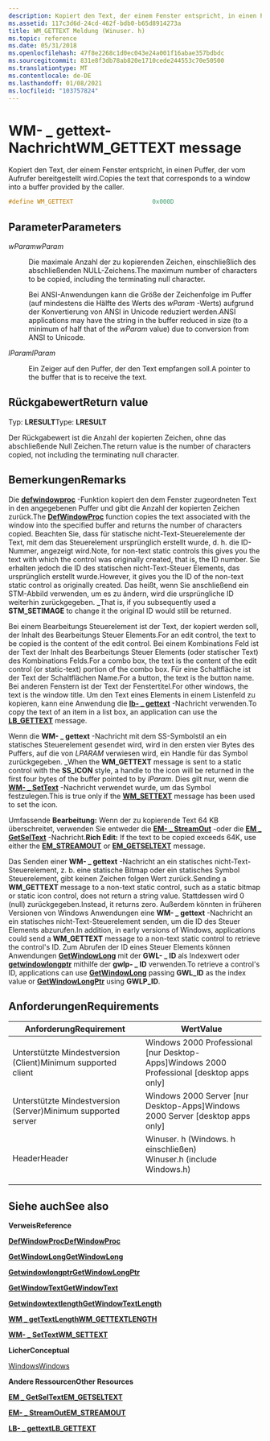 ```yaml
---
description: Kopiert den Text, der einem Fenster entspricht, in einen Puffer, der vom Aufrufer bereitgestellt wird.
ms.assetid: 117c3d6d-24cd-462f-bdb0-b65d8914273a
title: WM_GETTEXT Meldung (Winuser. h)
ms.topic: reference
ms.date: 05/31/2018
ms.openlocfilehash: 47f8e2268c1d0ec043e24a001f16abae357bdbdc
ms.sourcegitcommit: 831e8f3db78ab820e1710cede244553c70e50500
ms.translationtype: MT
ms.contentlocale: de-DE
ms.lasthandoff: 01/08/2021
ms.locfileid: "103757824"
---
```

# <a name="wm_gettext-message"></a><span data-ttu-id="5c818-103">WM- \_ gettext-Nachricht</span><span class="sxs-lookup"><span data-stu-id="5c818-103">WM\_GETTEXT message</span></span>

<span data-ttu-id="5c818-104">Kopiert den Text, der einem Fenster entspricht, in einen Puffer, der vom Aufrufer bereitgestellt wird.</span><span class="sxs-lookup"><span data-stu-id="5c818-104">Copies the text that corresponds to a window into a buffer provided by the caller.</span></span>


```C++
#define WM_GETTEXT                      0x000D
```



## <a name="parameters"></a><span data-ttu-id="5c818-105">Parameter</span><span class="sxs-lookup"><span data-stu-id="5c818-105">Parameters</span></span>

<dl> <dt>

<span data-ttu-id="5c818-106">*wParam*</span><span class="sxs-lookup"><span data-stu-id="5c818-106">*wParam*</span></span> 
</dt> <dd>

<span data-ttu-id="5c818-107">Die maximale Anzahl der zu kopierenden Zeichen, einschließlich des abschließenden NULL-Zeichens.</span><span class="sxs-lookup"><span data-stu-id="5c818-107">The maximum number of characters to be copied, including the terminating null character.</span></span>

<span data-ttu-id="5c818-108">Bei ANSI-Anwendungen kann die Größe der Zeichenfolge im Puffer (auf mindestens die Hälfte des Werts des *wParam* -Werts) aufgrund der Konvertierung von ANSI in Unicode reduziert werden.</span><span class="sxs-lookup"><span data-stu-id="5c818-108">ANSI applications may have the string in the buffer reduced in size (to a minimum of half that of the *wParam* value) due to conversion from ANSI to Unicode.</span></span>

</dd> <dt>

<span data-ttu-id="5c818-109">*lParam*</span><span class="sxs-lookup"><span data-stu-id="5c818-109">*lParam*</span></span> 
</dt> <dd>

<span data-ttu-id="5c818-110">Ein Zeiger auf den Puffer, der den Text empfangen soll.</span><span class="sxs-lookup"><span data-stu-id="5c818-110">A pointer to the buffer that is to receive the text.</span></span>

</dd> </dl>

## <a name="return-value"></a><span data-ttu-id="5c818-111">Rückgabewert</span><span class="sxs-lookup"><span data-stu-id="5c818-111">Return value</span></span>

<span data-ttu-id="5c818-112">Typ: **LRESULT**</span><span class="sxs-lookup"><span data-stu-id="5c818-112">Type: **LRESULT**</span></span>

<span data-ttu-id="5c818-113">Der Rückgabewert ist die Anzahl der kopierten Zeichen, ohne das abschließende Null Zeichen.</span><span class="sxs-lookup"><span data-stu-id="5c818-113">The return value is the number of characters copied, not including the terminating null character.</span></span>

## <a name="remarks"></a><span data-ttu-id="5c818-114">Bemerkungen</span><span class="sxs-lookup"><span data-stu-id="5c818-114">Remarks</span></span>

<span data-ttu-id="5c818-115">Die [**defwindowproc**](/windows/desktop/api/winuser/nf-winuser-defwindowproca) -Funktion kopiert den dem Fenster zugeordneten Text in den angegebenen Puffer und gibt die Anzahl der kopierten Zeichen zurück.</span><span class="sxs-lookup"><span data-stu-id="5c818-115">The [**DefWindowProc**](/windows/desktop/api/winuser/nf-winuser-defwindowproca) function copies the text associated with the window into the specified buffer and returns the number of characters copied.</span></span> <span data-ttu-id="5c818-116">Beachten Sie, dass für statische nicht-Text-Steuerelemente der Text, mit dem das Steuerelement ursprünglich erstellt wurde, d. h. die ID-Nummer, angezeigt wird.</span><span class="sxs-lookup"><span data-stu-id="5c818-116">Note, for non-text static controls this gives you the text with which the control was originally created, that is, the ID number.</span></span> <span data-ttu-id="5c818-117">Sie erhalten jedoch die ID des statischen nicht-Text-Steuer Elements, das ursprünglich erstellt wurde.</span><span class="sxs-lookup"><span data-stu-id="5c818-117">However, it gives you the ID of the non-text static control as originally created.</span></span> <span data-ttu-id="5c818-118">Das heißt, wenn Sie anschließend ein STM-Abbild verwenden, um es zu ändern, wird die ursprüngliche ID weiterhin zurückgegeben. **\_**</span><span class="sxs-lookup"><span data-stu-id="5c818-118">That is, if you subsequently used a **STM\_SETIMAGE** to change it the original ID would still be returned.</span></span>

<span data-ttu-id="5c818-119">Bei einem Bearbeitungs Steuerelement ist der Text, der kopiert werden soll, der Inhalt des Bearbeitungs Steuer Elements.</span><span class="sxs-lookup"><span data-stu-id="5c818-119">For an edit control, the text to be copied is the content of the edit control.</span></span> <span data-ttu-id="5c818-120">Bei einem Kombinations Feld ist der Text der Inhalt des Bearbeitungs Steuer Elements (oder statischer Text) des Kombinations Felds.</span><span class="sxs-lookup"><span data-stu-id="5c818-120">For a combo box, the text is the content of the edit control (or static-text) portion of the combo box.</span></span> <span data-ttu-id="5c818-121">Für eine Schaltfläche ist der Text der Schaltflächen Name.</span><span class="sxs-lookup"><span data-stu-id="5c818-121">For a button, the text is the button name.</span></span> <span data-ttu-id="5c818-122">Bei anderen Fenstern ist der Text der Fenstertitel.</span><span class="sxs-lookup"><span data-stu-id="5c818-122">For other windows, the text is the window title.</span></span> <span data-ttu-id="5c818-123">Um den Text eines Elements in einem Listenfeld zu kopieren, kann eine Anwendung die [**lb- \_ gettext**](../controls/lb-gettext.md) -Nachricht verwenden.</span><span class="sxs-lookup"><span data-stu-id="5c818-123">To copy the text of an item in a list box, an application can use the [**LB\_GETTEXT**](../controls/lb-gettext.md) message.</span></span>

<span data-ttu-id="5c818-124">Wenn die **WM- \_ gettext** -Nachricht mit dem SS-Symbolstil an ein statisches Steuerelement gesendet wird, wird in den ersten vier Bytes des Puffers, auf die von *LPARAM* verwiesen wird, ein Handle für das Symbol zurückgegeben. **\_**</span><span class="sxs-lookup"><span data-stu-id="5c818-124">When the **WM\_GETTEXT** message is sent to a static control with the **SS\_ICON** style, a handle to the icon will be returned in the first four bytes of the buffer pointed to by *lParam*.</span></span> <span data-ttu-id="5c818-125">Dies gilt nur, wenn die [**WM- \_ SetText**](wm-settext.md) -Nachricht verwendet wurde, um das Symbol festzulegen.</span><span class="sxs-lookup"><span data-stu-id="5c818-125">This is true only if the [**WM\_SETTEXT**](wm-settext.md) message has been used to set the icon.</span></span>

<span data-ttu-id="5c818-126">Umfassende **Bearbeitung:** Wenn der zu kopierende Text 64 KB überschreitet, verwenden Sie entweder die [**EM- \_ StreamOut**](../controls/em-streamout.md) -oder die [**EM \_ GetSelText**](../controls/em-getseltext.md) -Nachricht.</span><span class="sxs-lookup"><span data-stu-id="5c818-126">**Rich Edit:** If the text to be copied exceeds 64K, use either the [**EM\_STREAMOUT**](../controls/em-streamout.md) or [**EM\_GETSELTEXT**](../controls/em-getseltext.md) message.</span></span>

<span data-ttu-id="5c818-127">Das Senden einer **WM- \_ gettext** -Nachricht an ein statisches nicht-Text-Steuerelement, z. b. eine statische Bitmap oder ein statisches Symbol Steuerelement, gibt keinen Zeichen folgen Wert zurück.</span><span class="sxs-lookup"><span data-stu-id="5c818-127">Sending a **WM\_GETTEXT** message to a non-text static control, such as a static bitmap or static icon control, does not return a string value.</span></span> <span data-ttu-id="5c818-128">Stattdessen wird 0 (null) zurückgegeben.</span><span class="sxs-lookup"><span data-stu-id="5c818-128">Instead, it returns zero.</span></span> <span data-ttu-id="5c818-129">Außerdem könnten in früheren Versionen von Windows Anwendungen eine **WM- \_ gettext** -Nachricht an ein statisches nicht-Text-Steuerelement senden, um die ID des Steuer Elements abzurufen.</span><span class="sxs-lookup"><span data-stu-id="5c818-129">In addition, in early versions of Windows, applications could send a **WM\_GETTEXT** message to a non-text static control to retrieve the control's ID.</span></span> <span data-ttu-id="5c818-130">Zum Abrufen der ID eines Steuer Elements können Anwendungen [**GetWindowLong**](/windows/win32/api/winuser/nf-winuser-getwindowlonga) mit der **GWL- \_ ID** als Indexwert oder [**getwindowlongptr**](/windows/win32/api/winuser/nf-winuser-getwindowlongptra) mithilfe der **gwlp- \_ ID** verwenden.</span><span class="sxs-lookup"><span data-stu-id="5c818-130">To retrieve a control's ID, applications can use [**GetWindowLong**](/windows/win32/api/winuser/nf-winuser-getwindowlonga) passing **GWL\_ID** as the index value or [**GetWindowLongPtr**](/windows/win32/api/winuser/nf-winuser-getwindowlongptra) using **GWLP\_ID**.</span></span>

## <a name="requirements"></a><span data-ttu-id="5c818-131">Anforderungen</span><span class="sxs-lookup"><span data-stu-id="5c818-131">Requirements</span></span>



| <span data-ttu-id="5c818-132">Anforderung</span><span class="sxs-lookup"><span data-stu-id="5c818-132">Requirement</span></span> | <span data-ttu-id="5c818-133">Wert</span><span class="sxs-lookup"><span data-stu-id="5c818-133">Value</span></span> |
|-------------------------------------|----------------------------------------------------------------------------------------------------------|
| <span data-ttu-id="5c818-134">Unterstützte Mindestversion (Client)</span><span class="sxs-lookup"><span data-stu-id="5c818-134">Minimum supported client</span></span><br/> | <span data-ttu-id="5c818-135">Windows 2000 Professional \[nur Desktop-Apps\]</span><span class="sxs-lookup"><span data-stu-id="5c818-135">Windows 2000 Professional \[desktop apps only\]</span></span><br/>                                               |
| <span data-ttu-id="5c818-136">Unterstützte Mindestversion (Server)</span><span class="sxs-lookup"><span data-stu-id="5c818-136">Minimum supported server</span></span><br/> | <span data-ttu-id="5c818-137">Windows 2000 Server \[nur Desktop-Apps\]</span><span class="sxs-lookup"><span data-stu-id="5c818-137">Windows 2000 Server \[desktop apps only\]</span></span><br/>                                                     |
| <span data-ttu-id="5c818-138">Header</span><span class="sxs-lookup"><span data-stu-id="5c818-138">Header</span></span><br/>                   | <dl> <span data-ttu-id="5c818-139"><dt>Winuser. h (Windows. h einschließen)</dt></span><span class="sxs-lookup"><span data-stu-id="5c818-139"><dt>Winuser.h (include Windows.h)</dt></span></span> </dl> |



## <a name="see-also"></a><span data-ttu-id="5c818-140">Siehe auch</span><span class="sxs-lookup"><span data-stu-id="5c818-140">See also</span></span>

<dl> <dt>

<span data-ttu-id="5c818-141">**Verweis**</span><span class="sxs-lookup"><span data-stu-id="5c818-141">**Reference**</span></span>
</dt> <dt>

[<span data-ttu-id="5c818-142">**DefWindowProc**</span><span class="sxs-lookup"><span data-stu-id="5c818-142">**DefWindowProc**</span></span>](/windows/desktop/api/winuser/nf-winuser-defwindowproca)
</dt> <dt>

[<span data-ttu-id="5c818-143">**GetWindowLong**</span><span class="sxs-lookup"><span data-stu-id="5c818-143">**GetWindowLong**</span></span>](/windows/win32/api/winuser/nf-winuser-getwindowlonga)
</dt> <dt>

[<span data-ttu-id="5c818-144">**Getwindowlongptr**</span><span class="sxs-lookup"><span data-stu-id="5c818-144">**GetWindowLongPtr**</span></span>](/windows/win32/api/winuser/nf-winuser-getwindowlongptra)
</dt> <dt>

[<span data-ttu-id="5c818-145">**GetWindowText**</span><span class="sxs-lookup"><span data-stu-id="5c818-145">**GetWindowText**</span></span>](/windows/win32/api/winuser/nf-winuser-getwindowtexta)
</dt> <dt>

[<span data-ttu-id="5c818-146">**Getwindowtextlength**</span><span class="sxs-lookup"><span data-stu-id="5c818-146">**GetWindowTextLength**</span></span>](/windows/win32/api/winuser/nf-winuser-getwindowtextlengtha)
</dt> <dt>

[<span data-ttu-id="5c818-147">**WM \_ getTextLength**</span><span class="sxs-lookup"><span data-stu-id="5c818-147">**WM\_GETTEXTLENGTH**</span></span>](wm-gettextlength.md)
</dt> <dt>

[<span data-ttu-id="5c818-148">**WM- \_ SetText**</span><span class="sxs-lookup"><span data-stu-id="5c818-148">**WM\_SETTEXT**</span></span>](wm-settext.md)
</dt> <dt>

<span data-ttu-id="5c818-149">**Licher**</span><span class="sxs-lookup"><span data-stu-id="5c818-149">**Conceptual**</span></span>
</dt> <dt>

[<span data-ttu-id="5c818-150">Windows</span><span class="sxs-lookup"><span data-stu-id="5c818-150">Windows</span></span>](windows.md)
</dt> <dt>

<span data-ttu-id="5c818-151">**Andere Ressourcen**</span><span class="sxs-lookup"><span data-stu-id="5c818-151">**Other Resources**</span></span>
</dt> <dt>

[<span data-ttu-id="5c818-152">**EM \_ GetSelText**</span><span class="sxs-lookup"><span data-stu-id="5c818-152">**EM\_GETSELTEXT**</span></span>](../controls/em-getseltext.md)
</dt> <dt>

[<span data-ttu-id="5c818-153">**EM- \_ StreamOut**</span><span class="sxs-lookup"><span data-stu-id="5c818-153">**EM\_STREAMOUT**</span></span>](../controls/em-streamout.md)
</dt> <dt>

[<span data-ttu-id="5c818-154">**LB- \_ gettext**</span><span class="sxs-lookup"><span data-stu-id="5c818-154">**LB\_GETTEXT**</span></span>](../controls/lb-gettext.md)
</dt> </dl>

 

 
